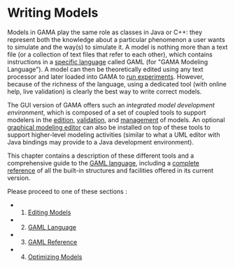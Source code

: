 # Writing Models



Models in GAMA play the same role as classes in Java or C++: they represent both the knowledge about a particular phenomenon a user wants to simulate and the way(s) to simulate it. A model is nothing more than a text file (or a collection of text files that refer to each other), which contains instructions in a [specific language](GamlLanguage.md) called GAML (for "GAMA Modeling Language").
A model can then be theoretically edited using any text processor and later loaded into GAMA to [run experiments](RunningExperiments.md). However, because of the richness of the language, using a dedicated tool (with online help, live validation) is clearly the best way to write correct models.

The GUI version of GAMA offers such an _integrated model development environment_, which is composed of a set of coupled tools to support modelers in the [edition](EditingModels.md), [validation](ValidationOfModels.md), and [management](WorkspaceProjectsAndModels.md) of models. An optional [graphical modeling editor](GraphicalEditor.md) can also be installed on top of these tools to support higher-level modeling activities (similar to what a UML editor with Java bindings may provide to a Java development environment).

This chapter contains a description of these different tools and a comprehensive guide to the [GAML language](GamlLanguage.md), including a [complete reference](GamlReference.md) of all the built-in structures and facilities offered in its current version.

Please proceed to one of these sections :

  * 1. [Editing Models](EditingModels.md)
  * 2. [GAML Language](GamlLanguage.md)
  * 3. [GAML Reference](GamlReference.md)
  * 4. [Optimizing Models](OptimizingModels.md)